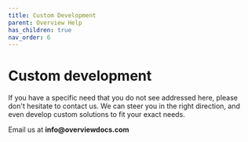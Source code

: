 ```yaml
---
title: Custom Development
parent: Overview Help
has_children: true
nav_order: 6
---
```


# Custom development

If you have a specific need that you do not see addressed here, please don't hesitate to contact us. We can steer you in the right direction, and even develop custom solutions to fit your exact needs.

Email us at __info@overviewdocs.com__
